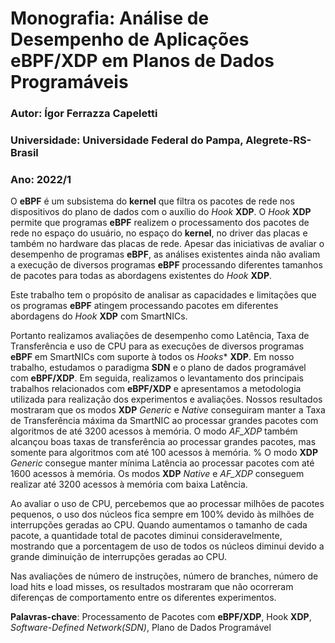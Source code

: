 # Monografia: Análise de Desempenho de Aplicações eBPF/XDP em Planos de Dados Programáveis

### Autor: Ígor Ferrazza Capeletti

### Universidade: Universidade Federal do Pampa, Alegrete-RS-Brasil

### Ano: 2022/1


O **eBPF** é um subsistema do **kernel** que filtra os pacotes de rede nos dispositivos do plano de dados com o auxílio do *Hook* **XDP**. O *Hook* **XDP** permite que programas **eBPF** realizem o processamento dos pacotes de rede no espaço do usuário, no espaço do **kernel**, no driver das placas e também no hardware das placas de rede. Apesar das iniciativas de avaliar o desempenho de programas **eBPF**, as análises existentes ainda não avaliam a execução de diversos programas **eBPF** processando diferentes tamanhos de pacotes para todas as abordagens existentes do *Hook* **XDP**. 

Este trabalho tem o propósito de analisar as capacidades e limitações que os programas **eBPF** atingem processando pacotes em diferentes abordagens do *Hook* **XDP** com SmartNICs.

Portanto realizamos avaliações de desempenho como Latência, Taxa de Transferência e uso de CPU para as execuções de diversos programas **eBPF** em SmartNICs com suporte à todos os *Hooks** **XDP**. Em nosso trabalho, estudamos o paradigma **SDN** e o plano de dados programável com **eBPF/XDP**. Em seguida, realizamos o levantamento dos principais trabalhos relacionados com **eBPF/XDP** e apresentamos a metodologia utilizada para realização dos experimentos e avaliações. Nossos resultados mostraram que os modos **XDP** *Generic* e *Native* conseguiram manter a Taxa de Transferência máxima da SmartNIC ao processar grandes pacotes com algoritmos de até 3200 acessos à memória. O modo *AF\_XDP* também alcançou boas taxas de transferência ao processar grandes pacotes, mas somente para algoritmos com até 100 acessos à memória. 
%
O modo **XDP** *Generic* consegue manter mínima Latência ao processar pacotes com até 1600 acessos à memória. Os modos **XDP** *Native* e *AF\_XDP* conseguem realizar até 3200 acessos à memória com baixa Latência.

Ao avaliar o uso de CPU, percebemos que ao processar milhões de pacotes pequenos, o uso dos núcleos fica sempre em 100% devido às milhões de interrupções geradas ao CPU. Quando aumentamos o tamanho de cada pacote, a quantidade total de pacotes diminui consideravelmente, mostrando que a porcentagem de uso de todos os núcleos diminui devido a grande diminuição de interrupções geradas ao CPU.

Nas avaliações de número de instruções, número de branches, número de load hits e load misses, os resultados mostraram que não ocorreram diferenças de comportamento entre os diferentes experimentos.
 
**Palavras-chave**: Processamento de Pacotes com **eBPF/XDP**, Hook **XDP**, *Software-Defined Network(SDN)*, Plano de Dados Programável
